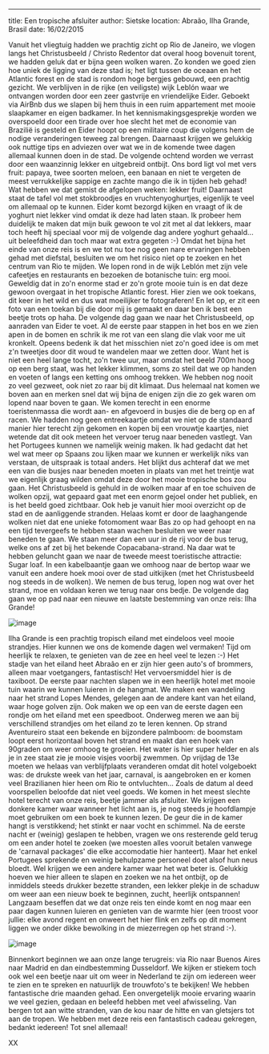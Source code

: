 ---

title: Een tropische afsluiter
author: Sietske
location: Abraão, Ilha Grande, Brasil
date: 16/02/2015

Vanuit het vliegtuig hadden we prachtig zicht op Rio de Janeiro, we vlogen langs het Christusbeeld / Christo Redentor dat overal hoog bovenuit torent, we hadden geluk dat er bijna geen wolken waren. Zo konden we goed zien hoe uniek de ligging van deze stad is; het ligt tussen de oceaan en het Atlantic forest en de stad is rondom hoge bergjes gebouwd, een prachtig gezicht. We verblijven in de rijke (en veiligste) wijk Leblón waar we ontvangen worden door een zeer gastvrije en vriendelijke Eider. Geboekt via AirBnb dus we slapen bij hem thuis in een ruim appartement met mooie slaapkamer en eigen badkamer. In het kennismakingsgesprekje worden we overspoeld door een tirade over hoe slecht het met de economie van Brazilië is gesteld en Eider hoopt op een militaire coup die volgens hem de nodige veranderingen teweeg zal brengen. Daarnaast krijgen we gelukkig ook nuttige tips en adviezen over wat we in de komende twee dagen allemaal kunnen doen in de stad. De volgende ochtend worden we verrast door een waanzinnig lekker en uitgebreid ontbijt. Ons bord ligt vol met vers fruit: papaya, twee soorten meloen, een banaan en niet te vergeten de meest verrukkelijke sappige en zachte mango die ik in tijden heb gehad! Wat hebben we dat gemist de afgelopen weken: lekker fruit! Daarnaast staat de tafel vol met stokbroodjes en vruchtenyoghurtjes, eigenlijk te veel om allemaal op te kunnen. Eider komt bezorgd kijken en vraagt of ik de yoghurt niet lekker vind omdat ik deze had laten staan. Ik probeer hem duidelijk te maken dat mijn buik gewoon te vol zit met al dat lekkers, maar toch heeft hij speciaal voor mij de volgende dag andere yoghurt gehaald... uit beleefdheid dan toch maar wat extra gegeten :-) 
Omdat het bijna het einde van onze reis is en we tot nu toe nog geen nare ervaringen hebben gehad met diefstal, besluiten we om het risico niet op te zoeken en het centrum van Rio te mijden. We lopen rond in de wijk Leblón met zijn vele cafeetjes en restaurants en bezoeken de botanische tuin: erg mooi. Geweldig dat in zo'n enorme stad er zo'n grote mooie tuin is en dat deze gewoon overgaat in het tropische Atlantic forest. Hier zien we ook toekans, dit keer in het wild en dus wat moeilijker te fotograferen! En let op, er zit een foto van een toekan bij die door mij is gemaakt en daar ben ik best een beetje trots op haha. 
De volgende dag gaan we naar het Christusbeeld, op aanraden van Eider te voet. Al de eerste paar stappen in het bos en we zien apen in de bomen en schrik ik me rot van een slang die vlak voor me uit kronkelt. Opeens bedenk ik dat het misschien niet zo'n goed idee is om met z'n tweetjes door dit woud te wandelen maar we zetten door. Want het is niet een heel lange tocht, zo'n twee uur, maar omdat het beeld 700m hoog op een berg staat, was het lekker klimmen, soms zo steil dat we op handen en voeten of langs een ketting ons omhoog trekken. We hebben nog nooit zo veel gezweet, ook niet zo raar bij dit klimaat. Dus helemaal nat komen we boven aan en merken snel dat wij bijna de enigen zijn die zo gek waren om lopend naar boven te gaan. We komen terecht in een enorme toeristenmassa die wordt aan- en afgevoerd in busjes die de berg op en af racen. We hadden nog geen entreekaartje omdat we niet op de standaard manier hier terecht zijn gekomen en kopen bij een vrouwtje kaartjes, niet wetende dat dit ook meteen het vervoer terug naar beneden vastlegt. Van het Portugees kunnen we namelijk weinig maken. Ik had gedacht dat het wel wat meer op Spaans zou lijken maar we kunnen er werkelijk niks van verstaan, de uitspraak is totaal anders. Het blijkt dus achteraf dat we met een van die busjes naar beneden moeten in plaats van met het treintje wat we eigenlijk graag wilden omdat deze door het mooie tropische bos zou gaan. Het Christusbeeld is gehuld in de wolken maar af en toe schuiven de wolken opzij, wat gepaard gaat met een enorm gejoel onder het publiek, en is het beeld goed zichtbaar. Ook heb je vanuit hier mooi overzicht op de stad en de aanliggende stranden. Helaas komt er door de laaghangende wolken niet dat ene unieke fotomoment waar Bas zo op had gehoopt en na een tijd tevergeefs te hebben staan wachen besluiten we weer naar beneden te gaan. We staan meer dan een uur in de rij voor de bus terug, welke ons af zet bij het bekende Copacabana-strand. Na daar wat te hebben geluncht gaan we naar de tweede meest toeristische attractie: Sugar loaf. In een kabelbaantje gaan we omhoog naar de bertop waar we vanuit een andere hoek mooi over de stad uitkijken (met het Christusbeeld nog steeds in de wolken). We nemen de bus terug, lopen nog wat over het strand, moe en voldaan keren we terug naar ons bedje. De volgende dag gaan we op pad naar een nieuwe en laatste bestemming van onze reis: Ilha Grande!

![image](https://cloud.githubusercontent.com/assets/8626944/6216300/dbcf85e8-b5ef-11e4-803e-84ebe4ab6875.jpg)

Ilha Grande is een prachtig tropisch eiland met eindeloos veel mooie strandjes. Hier kunnen we ons de komende dagen wel vermaken! Tijd om heerlijk te relaxen, te genieten van de zee en heel veel te lezen :-) Het stadje van het eiland heet Abraão en er zijn hier geen auto's of brommers, alleen maar voetgangers, fantastisch! Het vervoersmiddel hier is de taxiboot. De eerste paar nachten slapen we in een heerlijk hotel met mooie tuin waarin we kunnen luieren in de hangmat. We maken een wandeling naar het strand Lopes Mendes, gelegen aan de andere kant van het eiland, waar hoge golven zijn. Ook maken we op een van de eerste dagen een rondje om het eiland met een speedboot. Onderweg meren we aan bij verschillend strandjes om het eiland zo te leren kennen. Op strand Aventureiro staat een bekende en bijzondere palmboom: de boomstam loopt eerst horizontaal boven het strand en maakt dan een hoek van 90graden om weer omhoog te groeien. Het water is hier super helder en als je in zee staat zie je mooie visjes voorbij zwemmen. 
Op vrijdag de 13e moeten we helaas van verblijfplaats veranderen omdat dit hotel volgeboekt was: de drukste week van het jaar, carnaval, is aangebroken en er komen veel Brazilianen hier heen om Rio te ontvluchten... Zoals de datum al deed voorspellen beloofde dat niet veel goeds. We komen in het meest slechte hotel terecht van onze reis, beetje jammer als afsluiter. We krijgen een donkere kamer waar wanneer het licht aan is, je nog steeds je hoofdlampje moet gebruiken om een boek te kunnen lezen. De geur die in de kamer hangt is verstikkend; het stinkt er naar vocht en schimmel. Na de eerste nacht er (weinig) geslapen te hebben, vragen we ons resterende geld terug om een ander hotel te zoeken (we moesten alles vooruit betalen vanwege de 'carnaval packages' die elke accomodatie hier hanteert). Maar het enkel Portugees sprekende en weinig behulpzame personeel doet alsof hun neus bloedt. Wel krijgen we een andere kamer waar het wat beter is. Gelukkig hoeven we hier alleen te slapen en zoeken we na het ontbijt, op de inmiddels steeds drukker bezette stranden, een lekker plekje in de schaduw om weer aan een nieuw boek te beginnen, zucht, heerlijk ontspannen! Langzaam beseffen dat we dat onze reis ten einde komt en nog maar een paar dagen kunnen luieren en genieten van de warmte hier (een troost voor jullie: elke avond regent en onweert het hier flink en zelfs op dit moment liggen we onder dikke bewolking in de miezerregen op het strand :-). 

![image](https://cloud.githubusercontent.com/assets/8626944/6216327/4d218bd8-b5f0-11e4-97a8-6a7c53d813b2.jpg)

Binnenkort beginnen we aan onze lange terugreis: via Rio naar Buenos Aires naar Madrid en dan eindbestemming Dusseldorf. We kijken er stiekem toch ook wel een beetje naar uit om weer in Nederland te zijn om iedereen weer te zien en te spreken en natuurlijk de trouwfoto's te bekijken!
We hebben fantastische drie maanden gehad. Een onvergetelijk mooie ervaring waarin we veel gezien, gedaan en beleefd hebben met veel afwisseling. Van bergen tot aan witte stranden, van de kou naar de hitte en van gletsjers tot aan de tropen. We hebben met deze reis een fantastisch cadeau gekregen, bedankt iedereen! Tot snel allemaal!

XX
